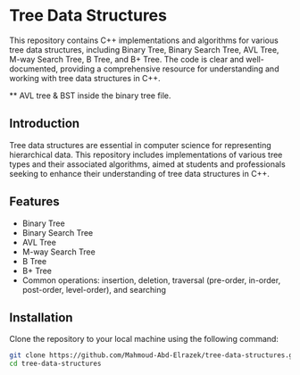 # Tree Data Structures

This repository contains C++ implementations and algorithms for various tree data structures, including Binary Tree, Binary Search Tree, AVL Tree, M-way Search Tree, B Tree, and B+ Tree. The code is clear and well-documented, providing a comprehensive resource for understanding and working with tree data structures in C++.

** AVL tree & BST inside the binary tree file.

## Introduction

Tree data structures are essential in computer science for representing hierarchical data. This repository includes implementations of various tree types and their associated algorithms, aimed at students and professionals seeking to enhance their understanding of tree data structures in C++.

## Features

- Binary Tree
- Binary Search Tree
- AVL Tree
- M-way Search Tree
- B Tree
- B+ Tree
- Common operations: insertion, deletion, traversal (pre-order, in-order, post-order, level-order), and searching

## Installation

Clone the repository to your local machine using the following command:

```sh
git clone https://github.com/Mahmoud-Abd-Elrazek/tree-data-structures.git
cd tree-data-structures
